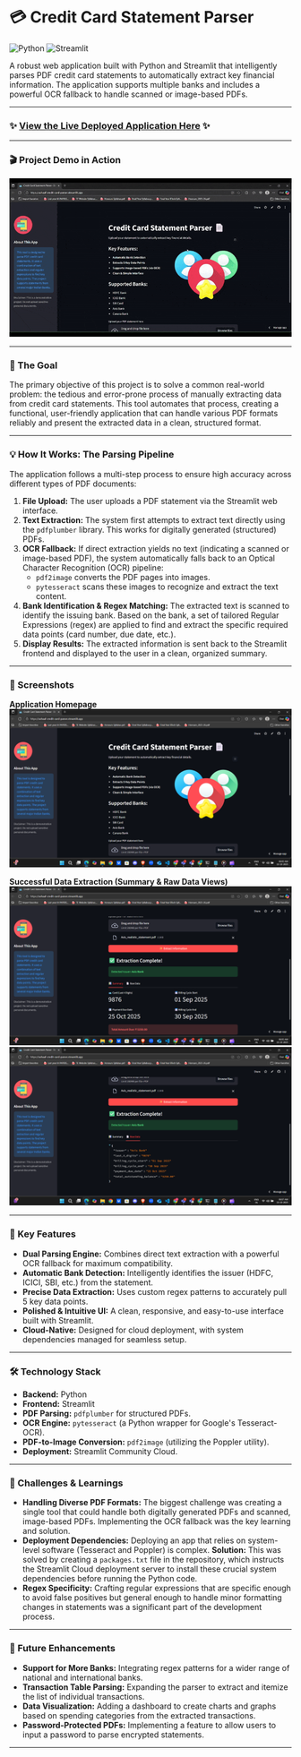 # 💳 Credit Card Statement Parser

![Python](https://img.shields.io/badge/Python-3.11+-blue.svg)
![Streamlit](https://img.shields.io/badge/Streamlit-1.30.0-red.svg)

A robust web application built with Python and Streamlit that intelligently parses PDF credit card statements to automatically extract key financial information. The application supports multiple banks and includes a powerful OCR fallback to handle scanned or image-based PDFs.

---

### ✨ **[View the Live Deployed Application Here](https://ashaaf-credit-card-parser.streamlit.app)** ✨

---

### 🎬 Project Demo in Action

![Project Demo GIF](docs/demo.gif)

---

### 🎯 The Goal

The primary objective of this project is to solve a common real-world problem: the tedious and error-prone process of manually extracting data from credit card statements. This tool automates that process, creating a functional, user-friendly application that can handle various PDF formats reliably and present the extracted data in a clean, structured format.

---

### 💡 How It Works: The Parsing Pipeline

The application follows a multi-step process to ensure high accuracy across different types of PDF documents:

1.  **File Upload:** The user uploads a PDF statement via the Streamlit web interface.
2.  **Text Extraction:** The system first attempts to extract text directly using the `pdfplumber` library. This works for digitally generated (structured) PDFs.
3.  **OCR Fallback:** If direct extraction yields no text (indicating a scanned or image-based PDF), the system automatically falls back to an Optical Character Recognition (OCR) pipeline:
    * `pdf2image` converts the PDF pages into images.
    * `pytesseract` scans these images to recognize and extract the text content.
4.  **Bank Identification & Regex Matching:** The extracted text is scanned to identify the issuing bank. Based on the bank, a set of tailored Regular Expressions (regex) are applied to find and extract the specific required data points (card number, due date, etc.).
5.  **Display Results:** The extracted information is sent back to the Streamlit frontend and displayed to the user in a clean, organized summary.

---

### 📸 Screenshots

**Application Homepage**
![Main Page Screenshot](docs/screenshot-main.png)

**Successful Data Extraction (Summary & Raw Data Views)**
![Results Page 1 Screenshot](docs/screenshot-results1.png)
![Results Page 2 Screenshot](docs/screenshot-results2.png)

---

### 🌟 Key Features

-   **Dual Parsing Engine:** Combines direct text extraction with a powerful OCR fallback for maximum compatibility.
-   **Automatic Bank Detection:** Intelligently identifies the issuer (HDFC, ICICI, SBI, etc.) from the statement.
-   **Precise Data Extraction:** Uses custom regex patterns to accurately pull 5 key data points.
-   **Polished & Intuitive UI:** A clean, responsive, and easy-to-use interface built with Streamlit.
-   **Cloud-Native:** Designed for cloud deployment, with system dependencies managed for seamless setup.

---

### 🛠️ Technology Stack

-   **Backend:** Python
-   **Frontend:** Streamlit
-   **PDF Parsing:** `pdfplumber` for structured PDFs.
-   **OCR Engine:** `pytesseract` (a Python wrapper for Google's Tesseract-OCR).
-   **PDF-to-Image Conversion:** `pdf2image` (utilizing the Poppler utility).
-   **Deployment:** Streamlit Community Cloud.

---

### 🧗 Challenges & Learnings

-   **Handling Diverse PDF Formats:** The biggest challenge was creating a single tool that could handle both digitally generated PDFs and scanned, image-based PDFs. Implementing the OCR fallback was the key learning and solution.
-   **Deployment Dependencies:** Deploying an app that relies on system-level software (Tesseract and Poppler) is complex. **Solution:** This was solved by creating a `packages.txt` file in the repository, which instructs the Streamlit Cloud deployment server to install these crucial system dependencies before running the Python code.
-   **Regex Specificity:** Crafting regular expressions that are specific enough to avoid false positives but general enough to handle minor formatting changes in statements was a significant part of the development process.

---

### 🚀 Future Enhancements

-   **Support for More Banks:** Integrating regex patterns for a wider range of national and international banks.
-   **Transaction Table Parsing:** Expanding the parser to extract and itemize the list of individual transactions.
-   **Data Visualization:** Adding a dashboard to create charts and graphs based on spending categories from the extracted transactions.
-   **Password-Protected PDFs:** Implementing a feature to allow users to input a password to parse encrypted statements.

---


